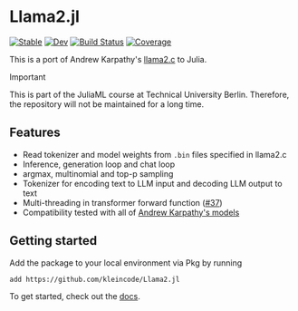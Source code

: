 # Llama2.jl

[![Stable](https://img.shields.io/badge/docs-stable-blue.svg)](https://kleincode.github.io/Llama2.jl/stable/)
[![Dev](https://img.shields.io/badge/docs-dev-blue.svg)](https://kleincode.github.io/Llama2.jl/dev/)
[![Build Status](https://github.com/kleincode/Llama2.jl/actions/workflows/CI.yml/badge.svg?branch=main)](https://github.com/kleincode/Llama2.jl/actions/workflows/CI.yml?query=branch%3Amain)
[![Coverage](https://codecov.io/gh/kleincode/Llama2.jl/branch/main/graph/badge.svg)](https://codecov.io/gh/kleincode/Llama2.jl)

This is a port of Andrew Karpathy's [llama2.c](https://github.com/karpathy/llama2.c/) to Julia.

> [!IMPORTANT]  
> This is part of the JuliaML course at Technical University Berlin. Therefore, the repository will not be maintained for a long time.

## Features
- Read tokenizer and model weights from `.bin` files specified in llama2.c
- Inference, generation loop and chat loop
- argmax, multinomial and top-p sampling
- Tokenizer for encoding text to LLM input and decoding LLM output to text
- Multi-threading in transformer forward function ([#37](https://github.com/kleincode/Llama2.jl/pull/37))
- Compatibility tested with all of [Andrew Karpathy's models](https://github.com/karpathy/llama2.c/tree/master?tab=readme-ov-file#models)

## Getting started
Add the package to your local environment via Pkg by running
```bash
add https://github.com/kleincode/Llama2.jl
```
To get started, check out the [docs](https://kleincode.github.io/Llama2.jl).
